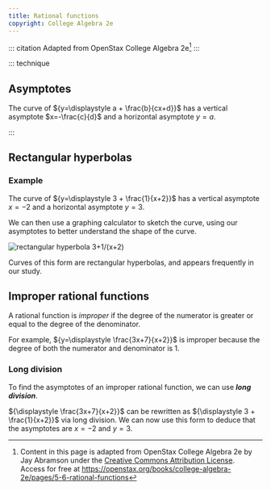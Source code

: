 ```yaml
---
title: Rational functions
copyright: College Algebra 2e
---
```


<!-- prettier-ignore-start -->
::: citation
Adapted from OpenStax College Algebra 2e[^cite]
:::

::: technique

## Asymptotes

The curve of ${y=\displaystyle a + \frac{b}{cx+d}}$
has a vertical asymptote $x=-\frac{c}{d}$
and a horizontal asymptote $y=a$.

:::
<!-- prettier-ignore-end -->

## Rectangular hyperbolas

### Example

The curve of ${y=\displaystyle 3 + \frac{1}{x+2}}$
has a vertical asymptote $x=-2$ and a horizontal asymptote $y=3$.

We can then use a graphing calculator to sketch the curve, using our asymptotes
to better understand the shape of the curve.

![rectangular hyperbola 3+1/(x+2)](/images/h2/graphs/openStax_graphs_rectangular_hyperbola.jpeg)

Curves of this form are rectangular hyperbolas, and appears frequently in our study.

## Improper rational functions

A rational function is _improper_ if the degree of the numerator is greater or equal to the degree of the denominator.

For example, ${y=\displaystyle \frac{3x+7}{x+2}}$ is improper because the degree of both the numerator and denominator is $1$.

### Long division

To find the asymptotes of an improper rational function, we can use **_long division_**.

${\displaystyle \frac{3x+7}{x+2}}$ can be rewritten as ${\displaystyle 3 + \frac{1}{x+2}}$
via long division. We can now use this form to deduce that the asymptotes are $x=-2$ and $y=3$.

[^cite]:
    Content in this page is adapted from OpenStax College Algebra 2e by Jay
    Abramson under the
    [Creative Commons Attribution License](https://creativecommons.org/licenses/by/4.0/).\
    Access
    for free at
    <https://openstax.org/books/college-algebra-2e/pages/5-6-rational-functions>
